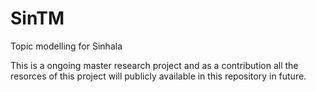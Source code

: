 # SinTM
Topic modelling for Sinhala

This is a ongoing master research project and as a contribution all the resorces of this project will publicly available in this repository in future.
